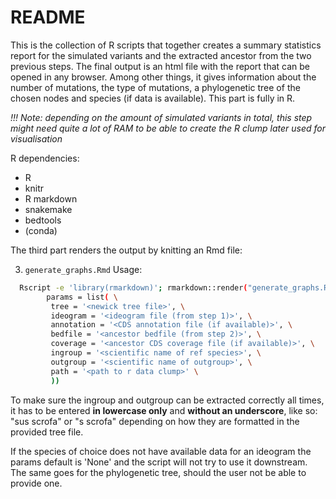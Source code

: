 # README
This is the collection of R scripts that together creates a summary statistics report for the simulated variants and the extracted ancestor from the two previous steps. The final output is an html file with the report that can be opened in any browser. Among other things, it gives information about the number of mutations, the type of mutations, a phylogenetic tree of the chosen nodes and species (if data is available).
This part is fully in R.

*!!!*
*Note: depending on the amount of simulated variants in total, this step might need quite a lot of RAM to be able to create the R clump later used for visualisation*

R dependencies:
- R
- knitr
- R markdown
- snakemake
- bedtools
- (conda)


The third part renders the output by knitting an Rmd file:

3. `generate_graphs.Rmd`
  Usage:
```bash
  Rscript -e 'library(rmarkdown)'; rmarkdown::render("generate_graphs.Rmd", \
        params = list( \
         tree = '<newick tree file>', \
         ideogram = '<ideogram file (from step 1)>', \
         annotation = '<CDS annotation file (if available)>', \
         bedfile = '<ancestor bedfile (from step 2)>', \
         coverage = '<ancestor CDS coverage file (if available)>', \
         ingroup = '<scientific name of ref species>', \
         outgroup = '<scientific name of outgroup>', \
         path = '<path to r data clump>' \
         ))
```

  To make sure the ingroup and outgroup can be extracted correctly all times, it has to be entered **in lowercase only** and **without an underscore**, like so:
  "sus scrofa" or "s scrofa" depending on how they are formatted in the provided tree file.

  If the species of choice does not have available data for an ideogram the params default is 'None' and the script will not try to use it downstream. The same goes for the phylogenetic tree, should the user not be able to provide one.
